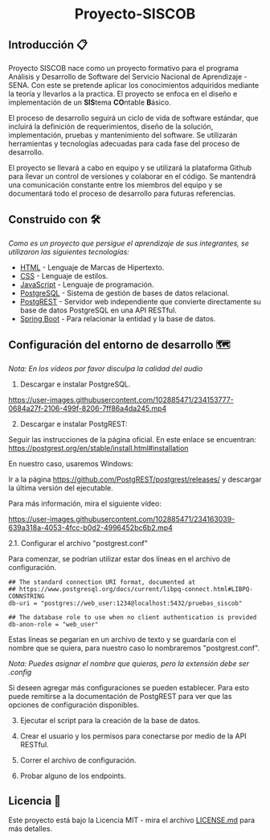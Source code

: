 <h1 align="center"> Proyecto-SISCOB </h1>

## Introducción 📋

Proyecto SISCOB nace como un proyecto formativo para el programa Análisis y Desarrollo de Software del Servicio Nacional de Aprendizaje - SENA. Con este se pretende aplicar los conocimientos adquiridos mediante la teoría y llevarlos a la practica. El proyecto se enfoca en el diseño e implementación de un **SIS**tema **CO**ntable **B**ásico.

El proceso de desarrollo seguirá un ciclo de vida de software estándar, que incluirá la definición de requerimientos, diseño de la solución, implementación, pruebas y mantenimiento del software. Se utilizarán herramientas y tecnologías adecuadas para cada fase del proceso de desarrollo.

El proyecto se llevará a cabo en equipo y se utilizará la plataforma Github para llevar un control de versiones y colaborar en el código. Se mantendrá una comunicación constante entre los miembros del equipo y se documentará todo el proceso de desarrollo para futuras referencias.

## Construido con 🛠️

_Como es un proyecto que persigue el aprendizaje de sus integrantes, se utilizaron las siguientes tecnologías:_

* [HTML](https://developer.mozilla.org/es/docs/Web/HTML) - Lenguaje de Marcas de Hipertexto.
* [CSS](https://developer.mozilla.org/es/docs/Web/CSS) - Lenguaje de estilos.
* [JavaScript](https://developer.mozilla.org/es/docs/Web/JavaScript) - Lenguaje de programación.
* [PostgreSQL](https://www.postgresql.org/) - Sistema de gestión de bases de datos relacional.
* [PostgREST](https://postgrest.org/en/stable/) - Servidor web independiente que convierte directamente su base de datos PostgreSQL en una API RESTful.
* [Spring Boot](https://spring.io/) - Para relacionar la entidad y la base de datos.

## Configuración del entorno de desarrollo 🗺️

_Nota: En los vídeos por favor disculpa la calidad del audio_

1. Descargar e instalar PostgreSQL.

https://user-images.githubusercontent.com/102885471/234153777-0684a27f-2106-499f-8206-7ff86a4da245.mp4

2. Descargar e instalar PostgREST:

Seguir las instrucciones de la página oficial. En este enlace se encuentran: https://postgrest.org/en/stable/install.html#installation

En nuestro caso, usaremos Windows:

Ir a la página https://github.com/PostgREST/postgrest/releases/ y descargar la última versión del ejecutable.

Para más información, mira el siguiente vídeo:

https://user-images.githubusercontent.com/102885471/234163039-639a318a-4053-4fcc-b0d2-4996452bc6b2.mp4

2.1. Configurar el archivo "postgrest.conf"

Para comenzar, se podrían utilizar estar dos líneas en el archivo de configuración.

```
## The standard connection URI format, documented at
## https://www.postgresql.org/docs/current/libpq-connect.html#LIBPQ-CONNSTRING
db-uri = "postgres://web_user:1234@localhost:5432/pruebas_siscob"

## The database role to use when no client authentication is provided
db-anon-role = "web_user"
```

Estas líneas se pegarían en un archivo de texto y se guardaría con el nombre que se quiera, para nuestro caso lo nombraremos "postgrest.conf".

_Nota: Puedes asignar el nombre que quieras, pero la extensión debe ser .config_

Si deseen agregar más configuraciones se pueden establecer. Para esto puede remitirse a la documentación de PostgREST para ver que las opciones de configuración disponibles.

3. Ejecutar el script para la creación de la base de datos.

4. Crear el usuario y los permisos para conectarse por medio de la API RESTful.

5. Correr el archivo de configuración.

6. Probar alguno de los endpoints.

## Licencia 📄

Este proyecto está bajo la Licencia MIT - mira el archivo [LICENSE.md](LICENSE.md) para más detalles.
